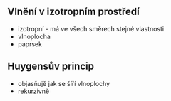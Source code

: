 ## Vlnění v izotropním prostředí
- izotropní - má ve všech směrech stejné vlastnosti
- vlnoplocha
- paprsek

## Huygensův princip
- objasňujě jak se šíří vlnoplochy
- rekurzivně
